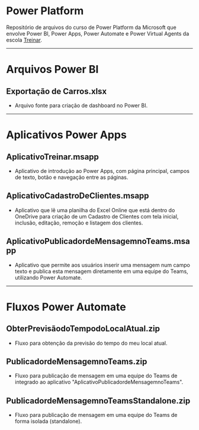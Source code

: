 # Power Platform
Repositório de arquivos do curso de Power Platform da Microsoft que envolve Power BI, Power Apps, Power Automate e Power Virtual Agents da escola [Treinar](https://treinarminas.com.br/).

<hr>

# Arquivos Power BI
## Exportação de Carros.xlsx

<ul>
<li>Arquivo fonte para criação de dashboard no Power BI.</li>
</ul>

<hr>

# Aplicativos Power Apps
## AplicativoTreinar.msapp

<ul>
<li>Aplicativo de introdução ao Power Apps, com página principal, campos de texto, botão e navegação entre as páginas.</li>
</ul>

## AplicativoCadastroDeClientes.msapp

<ul>
<li>Aplicativo que lê uma planilha do Excel Online que está dentro do OneDrive para criação de um Cadastro de Clientes com tela inicial, inclusão, editação, remoção e listagem dos clientes.</li>
</ul>

## AplicativoPublicadordeMensagemnoTeams.msapp

<ul>
<li>Aplicativo que permite aos usuários inserir uma mensagem num campo texto e publica esta mensagem diretamente em uma equipe do Teams, utilizando Power Automate.</li>
</ul>

<hr>

# Fluxos Power Automate
## ObterPrevisãodoTempodoLocalAtual.zip

<ul>
<li>Fluxo para obtenção da previsão do tempo do meu local atual.</li>
</ul>

## PublicadordeMensagemnoTeams.zip

<ul>
<li>Fluxo para publicação de mensagem em uma equipe do Teams de integrado ao aplicativo "AplicativoPublicadordeMensagemnoTeams".</li>
</ul>

## PublicadordeMensagemnoTeamsStandalone.zip

<ul>
<li>Fluxo para publicação de mensagem em uma equipe do Teams de forma isolada (standalone).</li>
</ul>